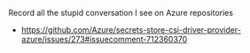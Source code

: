 Record all the stupid conversation I see on Azure repositories

- https://github.com/Azure/secrets-store-csi-driver-provider-azure/issues/273#issuecomment-712360370

